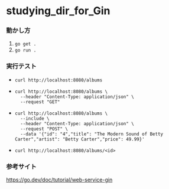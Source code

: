 # studying_dir_for_Gin

### 動かし方
1. `go get .`
2. `go run .`

### 実行テスト
- ```
  curl http://localhost:8080/albums
  ```
- ```
  curl http://localhost:8080/albums \
    --header "Content-Type: application/json" \
    --request "GET"
  ```
- ```
  curl http://localhost:8080/albums \
    --include \
    --header "Content-Type: application/json" \
    --request "POST" \
    --data '{"id": "4","title": "The Modern Sound of Betty Carter","artist": "Betty Carter","price": 49.99}'
  ```
- ```
  curl http://localhost:8080/albums/<id>
  ```

### 参考サイト
https://go.dev/doc/tutorial/web-service-gin